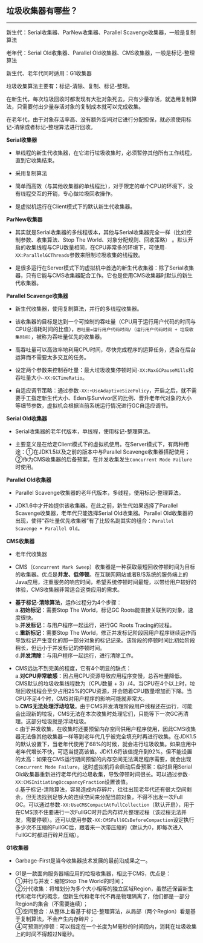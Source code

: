 ## 垃圾收集器有哪些？

---

新生代：Serial收集器、ParNew收集器、Parallel Scavenge收集器，一般是复制算法

老年代：Serial Old收集器、Parallel Old收集器、CMS收集器，一般是标记-整理算法

新生代、老年代同时适用：G1收集器

垃圾收集算法主要有：标记-清除、复制、标记-整理。

在新生代，每次垃圾回收时都发现有大批对象死去，只有少量存活，就选用复制算法，只需要付出少量存活对象的复制成本就可以完成收集。

在老年代，由于对象存活率高、没有额外空间对它进行分配担保，就必须使用标记-清除或者标记-整理算法进行回收。

**Serial收集器**

* 单线程的新生代收集器，在它进行垃圾收集时，必须暂停其他所有工作线程，直到它收集结束。

* 采用复制算法

* 简单而高效（与其他收集器的单线程比），对于限定的单个CPU的环境下，没有线程交互的开销，专心做垃圾回收操作。

* 是虚拟机运行在Client模式下的默认新生代收集器。

**ParNew收集器**

* 其实就是Serial收集器的多线程版本，其他与Serial收集器完全一样（比如控制参数、收集算法、Stop The World、对象分配规则、回收策略） 。默认开启的收集线程与CPU数量相同，在CPU非常多的环境下，可使用`-XX:ParallelGCThreads`参数来限制垃圾收集的线程数。

* 是很多运行在Server模式下的虚拟机中首选的新生代收集器：除了Serial收集器，只有它能与CMS收集器配合工作。它也是使用CMS收集器时默认的新生代收集器。

**Parallel Scavenge收集器**

* 新生代收集器，使用复制算法，并行的多线程收集器。

* 该收集器的目标是达到一个可控制的吞吐量（CPU用于运行用户代码的时间与CPU总消耗时间的比值），`吞吐量=运行用户代码时间/（运行用户代码时间 + 垃圾收集时间）`，被称为吞吐量优先的收集器。

* 高吞吐量可以高效率地利用CPU时间，尽快完成程序的运算任务，适合在后台运算而不需要太多交互的任务。

* 设定两个参数来控制吞吐量：最大垃圾收集停顿时间`-XX:MaxGCPauseMills`和吞吐量大小`-XX:GCTimeRatio`。

* 自适应调节策略：通过参数`-XX:+UseAdaptiveSizePolicy`，开启之后，就不需要手工指定新生代大小、Eden与Survivor区的比例、晋升老年代对象的大小等细节参数，虚拟机会根据当前系统运行情况进行GC自适应调节。

**Serial Old收集器**

* Serial收集器的老年代版本，单线程，使用标记-整理算法。

* 主要意义是在给定Client模式下的虚拟机使用。在Server模式下，有两种用途：①在JDK1.5以及之前的版本中与Parallel Scavenge收集器搭配使用；②作为CMS收集器的后备预案，在并发收集发生`Concurrent Mode Failure`时使用。

**Parallel Old收集器**

* Parallel Scavenge收集器的老年代版本，多线程，使用标记-整理算法。

* JDK1.6中才开始提供该收集器。在此之前，新生代如果选择了Parallel Scavenge收集器，老年代只能选择Serial Old收集器。Parallel Old收集器的出现，使得“吞吐量优先收集器”有了比较名副其实的组合：`Parallel Scavenge + Parallel Old`。

**CMS收集器**

* 老年代收集器

* CMS（`Concurrent Mark Sweep`）收集器是一种获取最短回收停顿时间为目标的收集器。优点是**并发、低停顿**。在互联网网站或者B/S系统的服务端上的Java应用，注重服务的响应时间，希望系统停顿时间最短，以带给用户较好的体验，CMS收集器非常适合这类应用的需求。

* **基于标记-清除算法**，运作过程分为4个步骤：  
  a.**初始标记**：需要Stop The World，标记GC Roots能直接关联到的对象，速度很快。  
  b.**并发标记**：与用户程序一起运行，进行GC Roots Tracing的过程。  
  c.**重新标记**：需要Stop The World，修正并发标记阶段因用户程序继续运作而导致标记产生变化的那一部分对象的标记记录。该阶段的停顿时间比初始阶段稍长，但远小于并发标记的停顿时间。  
  d.**并发清除**：与用户程序一起运行，进行清除工作。

* CMS远达不到完美的程度，它有4个明显的缺点：  
  a.**对CPU非常敏感**：因占用CPU资源导致应用程序变慢，总吞吐量降低。CMS默认的垃圾收集线程数为（CPU数量 + 3）/4。当CPU在4个以上时，垃圾回收线程会至少占用25%的CPU资源，并会随着CPU数量增加而下降。当CPU不足4个时，CMS对用户程序的影响可能就非常大。  
  b.**CMS无法处理浮动垃圾**。由于CMS并发清理阶段用户线程还在运行，可能会出现新的垃圾，CMS无法在本次收集时处理它们，只能等下一次GC再清理。这部分垃圾就是浮动垃圾。  
  c.由于并发收集，在收集时还要预留内存空间供用户程序使用，因此CMS收集器无法像其他收集器一样等到老年代几乎被完全填充时再进行收集。在JDK1.5的默认设置下，当老年代使用了68%的时候，就会进行垃圾收集。如果应用中老年代增长不快，可适当提高该值。JDK1.6将该值提升到92%。但不能设置的太高：如果在CMS运行期间预留的内存空间无法满足程序需要，就会出现`Concurrent Mode Failure`，这时虚拟机将会启动后备预案：临时启用Serial Old收集器重新进行老年代的垃圾收集，导致停顿时间很长。可以通过参数`-XX:CMSInitiatingOccupancyFraction`设置该值。  
  d.基于标记-清除算法，容易造成内存碎片，往往出现老年代还有很大空间剩余，但无法找到足够大的连续空间来分配当前对象，不得不出发一次Full GC。可以通过参数`-XX:UseCMSCompactAtFullCollection`（默认开启），用于在CMS顶不住要进行一次FullGC时开启内存碎片整理过程（该过程无法并发，需要停顿）。还可以使用参数`-XX:CMSFullGCsBeforeCompaction`设定执行多少次不压缩的FullGC后，跟着来一次带压缩的（默认为0，即每次进入FullGC时都进行碎片压缩）。

**G1收集器**

* Garbage-First是当今收集器技术发展的最前沿成果之一。

* G1是一款面向服务器端应用的垃圾收集器，相比于CMS，优点是：  
  ①并行与并发：缩短Stop The World的时间；  
  ②分代收集：将堆划分为多个大小相等的独立区域Region，虽然还保留新生代和老年代的概念，但新生代和老年代不再是物理隔离了，他们都是一部分Region的集合（不需要连续）；  
  ③空间整合：从整体上看基于标记-整理算法，从局部（两个Region）看是基于复制算法，不会产生内存碎片；  
  ④可预测的停顿：可以指定在一个长度为M毫秒的时间段内，消耗在垃圾收集上的时间不得超过N毫秒。



